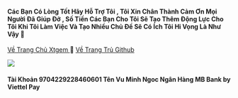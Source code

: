 #### Các Bạn Có Lòng Tốt Hãy Hỗ Trợ Tôi , Tôi Xin Chân Thành Cảm Ơn Mọi Người Đã Giúp Đỡ , Số Tiền Các Bạn Cho Tôi Sẽ Tạo Thêm Động Lực Cho Tôi Khi Tôi Làm Việc Và Tạo Nhiều Chủ Đề Sẽ Có Ích Tôi Hi Vọng Là Như Vậy 🥰 

[Về Trang Chủ Xtgem ](http://vmnit.mobie.in/) 🚥 [Về Trang Trủ Github](https://github.com/vuminhngocpt/vuminhngocpt-gmail.com)

<img src="http://vmnit.mobie.in/images/421B68EB-F87A-4C99-BA58-51C24A8498A0.jpg">

#### Tài Khoản 9704229228460601 Tên Vu Minh Ngoc Ngân Hàng MB Bank by Viettel Pay 

